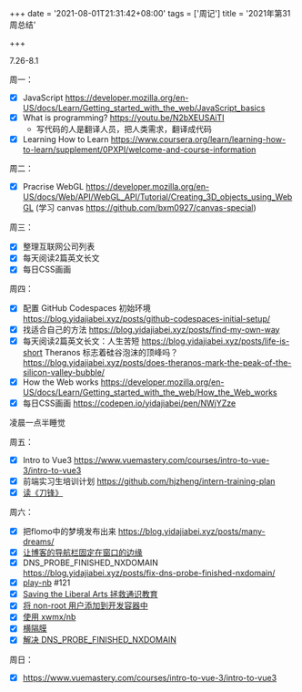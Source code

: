 +++
date = '2021-08-01T21:31:42+08:00'
tags = ['周记']
title = '2021年第31周总结'

+++

7.26-8.1

周一：

- [x] JavaScript <https://developer.mozilla.org/en-US/docs/Learn/Getting_started_with_the_web/JavaScript_basics>
- [x] What is programming? <https://youtu.be/N2bXEUSAiTI>
  - 写代码的人是翻译人员，把人类需求，翻译成代码
- [x] Learning How to Learn <https://www.coursera.org/learn/learning-how-to-learn/supplement/0PXPI/welcome-and-course-information>

周二：

- [x] Pracrise WebGL <https://developer.mozilla.org/en-US/docs/Web/API/WebGL_API/Tutorial/Creating_3D_objects_using_WebGL> (学习 canvas <https://github.com/bxm0927/canvas-special>)

周三：

- [x] 整理互联网公司列表
- [x] 每天阅读2篇英文长文
- [x] 每日CSS画画

周四：

- [x] 配置 GitHub Codespaces 初始环境 <https://blog.yidajiabei.xyz/posts/github-codespaces-initial-setup/>
- [x] 找适合自己的方法 <https://blog.yidajiabei.xyz/posts/find-my-own-way>
- [x] 每天阅读2篇英文长文：人生苦短 <https://blog.yidajiabei.xyz/posts/life-is-short> Theranos 标志着硅谷泡沫的顶峰吗？ <https://blog.yidajiabei.xyz/posts/does-theranos-mark-the-peak-of-the-silicon-valley-bubble/>
- [x] How the Web works <https://developer.mozilla.org/en-US/docs/Learn/Getting_started_with_the_web/How_the_Web_works>
- [x] 每日CSS画画 <https://codepen.io/yidajiabei/pen/NWjYZze>

凌晨一点半睡觉

周五：

- [x] Intro to Vue3 <https://www.vuemastery.com/courses/intro-to-vue-3/intro-to-vue3>
- [x] 前端实习生培训计划 <https://github.com/hjzheng/intern-training-plan>
- [x] [读《刀锋》](https://github.com/tianheg/blog/issues/119)

周六：

- [x] 把flomo中的梦境发布出来 <https://blog.yidajiabei.xyz/posts/many-dreams/>
- [x] [让博客的导航栏固定在窗口的边缘](https://github.com/tianheg/blog/issues/120)
- [x] DNS_PROBE_FINISHED_NXDOMAIN <https://blog.yidajiabei.xyz/posts/fix-dns-probe-finished-nxdomain/>
- [x] [play-nb](https://github.com/tianheg/blog/issues/121) #121
- [x] [Saving the Liberal Arts 拯救通识教育](https://github.com/tianheg/blog/issues/122)
- [x] [将 non-root 用户添加到开发容器中](https://blog.yidajiabei.xyz/posts/add-non-root-user-to-dev-container/)
- [x] [使用 xwmx/nb](https://blog.yidajiabei.xyz/posts/use-xwmx-nb/)
- [x] [横隔膜](https://blog.yidajiabei.xyz/posts/thoracic-diaphragm/)
- [x] [解决 DNS\_PROBE\_FINISHED\_NXDOMAIN](https://blog.yidajiabei.xyz/posts/fix-dns-probe-finished-nxdomain/)

周日：

- [x] <https://www.vuemastery.com/courses/intro-to-vue-3/intro-to-vue3>
